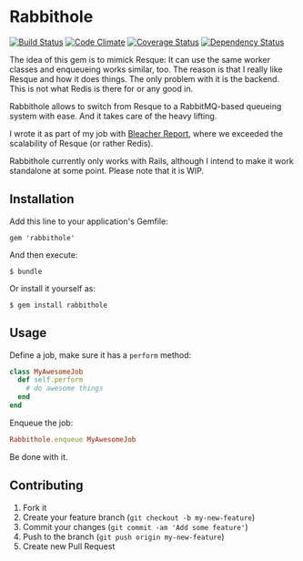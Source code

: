 # Rabbithole
[![Build Status](https://travis-ci.org/mschae/rabbithole.png)](https://travis-ci.org/mschae/rabbithole)
[![Code Climate](https://codeclimate.com/github/mschae/rabbithole.png)](https://codeclimate.com/github/mschae/rabbithole)
[![Coverage Status](https://coveralls.io/repos/mschae/rabbithole/badge.png)](https://coveralls.io/r/mschae/rabbithole)
[![Dependency Status](https://gemnasium.com/mschae/rabbithole.png)](https://gemnasium.com/mschae/rabbithole)

The idea of this gem is to mimick Resque: It can use the same worker classes and enqueueing works similar, too.
The reason is that I really like Resque and how it does things. The only problem with it is the backend. This is not what Redis is there for or any good in.

Rabbithole allows to switch from Resque to a RabbitMQ-based queueing system with ease. And it takes care of the heavy lifting.

I wrote it as part of my job with [Bleacher Report](http://bleacherreport.com), where we exceeded the scalability of Resque (or rather Redis).

Rabbithole currently only works with Rails, although I intend to make it work standalone at some point. Please note that it is WIP.

## Installation

Add this line to your application's Gemfile:

    gem 'rabbithole'

And then execute:

    $ bundle

Or install it yourself as:

    $ gem install rabbithole

## Usage

Define a job, make sure it has a `perform` method:
```ruby
class MyAwesomeJob
  def self.perform
    # do awesome things
  end
end
```

Enqueue the job:
```ruby
Rabbithole.enqueue MyAwesomeJob
```

Be done with it.

## Contributing

1. Fork it
2. Create your feature branch (`git checkout -b my-new-feature`)
3. Commit your changes (`git commit -am 'Add some feature'`)
4. Push to the branch (`git push origin my-new-feature`)
5. Create new Pull Request
